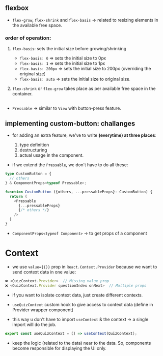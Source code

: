 ## flexbox
- `flex-grow`, `flex-shrink` and `flex-basis` -> related to resizing elements in the available free space.

### order of operation:
1. `flex-basis`: sets the initial size before growing/shrinking
    - `flex-basis: 0` => sets the initial size to 0px
    - `flex-basis: 1` => sets the initial size to 1px
    - `flex-basis: 200px` => sets the initial size to 200px (overriding the original size)
    - `flex-basis: auto` => sets the initial size to original size.

2. `flex-shrink` or `flex-grow` takes place as per available free space in the container.

##
- `Pressable` -> similar to `View` with button-press feature.

## implementing custom-button: challanges
- for adding an extra feature, we've to write **(everytime) at three places**:
    1. type definition
    2. destructuring
    3. actual usage in the component.

- if we extend the `Pressable`, we don't have to do all these:
```typescript
type CustomButton = {
  // others
} & ComponentProps<typeof Pressable>;

function CustomButton ({others, ...pressableProps}: CustomButton) {
  return (
    <Pressable
      {...pressableProps}
      {/* others */}
    />
  )
}
````

- `ComponentProps<typeof Component>` -> to get props of a component

# Context
- we use `value={{}}` prop in `React.Context.Provider` because we want to send context data in one value:
```typescript
❌ <QuizContext.Provider>  // Missing value prop
❌ <QuizContext.Provider questionIndex onNext>  // Multiple props
```
- if you want to isolate context data, just create different contexts.

- `useQuizContext` custom hook to give access to context data (define in Provider wrapper component)
- this way u don't have to import `useContext` & the context -> a single import will do the job.
```typescript
export const useQuizContext = () => useContext(QuizContext);
```

- keep the logic (related to the data) near to the data. So, components become responsible for displaying the UI only.
